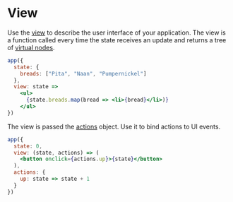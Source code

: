 # View

Use the [view](/docs/api.md#view) to describe the user interface of your application. The view is a function called every time the state receives an update and returns a tree of [virtual nodes](/docs/virtual-nodes.md).

```jsx
app({
  state: {
    breads: ["Pita", "Naan", "Pumpernickel"]
  },
  view: state =>
    <ul>
      {state.breads.map(bread => <li>{bread}</li>)}
    </ul>
})
```

The view is passed the [actions](/docs/actions.md) object. Use it to bind actions to UI events.

```jsx
app({
  state: 0,
  view: (state, actions) => (
    <button onclick={actions.up}>{state}</button>
  ),
  actions: {
    up: state => state + 1
  }
})
```
